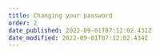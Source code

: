 ```yaml
---
title: Changing your password
order: 2
date_published: 2022-09-01T07:12:02.431Z
date_modified: 2022-09-01T07:12:02.434Z
---
```

